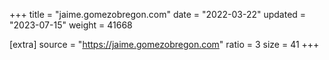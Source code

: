 +++
title = "jaime.gomezobregon.com"
date = "2022-03-22"
updated = "2023-07-15"
weight = 41668

[extra]
source = "https://jaime.gomezobregon.com"
ratio = 3
size = 41
+++
